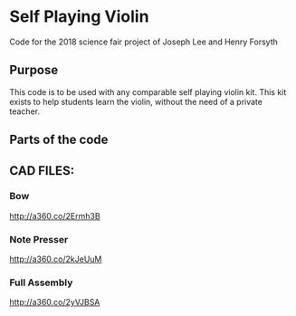 # Self Playing Violin
Code for the 2018 science fair project of Joseph Lee and Henry Forsyth 

## Purpose
This code is to be used with any comparable self playing violin kit. This kit exists to help students learn the violin, without the need of a private teacher.

## Parts of the code


## CAD FILES:


### Bow
http://a360.co/2Ermh3B

### Note Presser
http://a360.co/2kJeUuM

### Full Assembly
http://a360.co/2yVJBSA